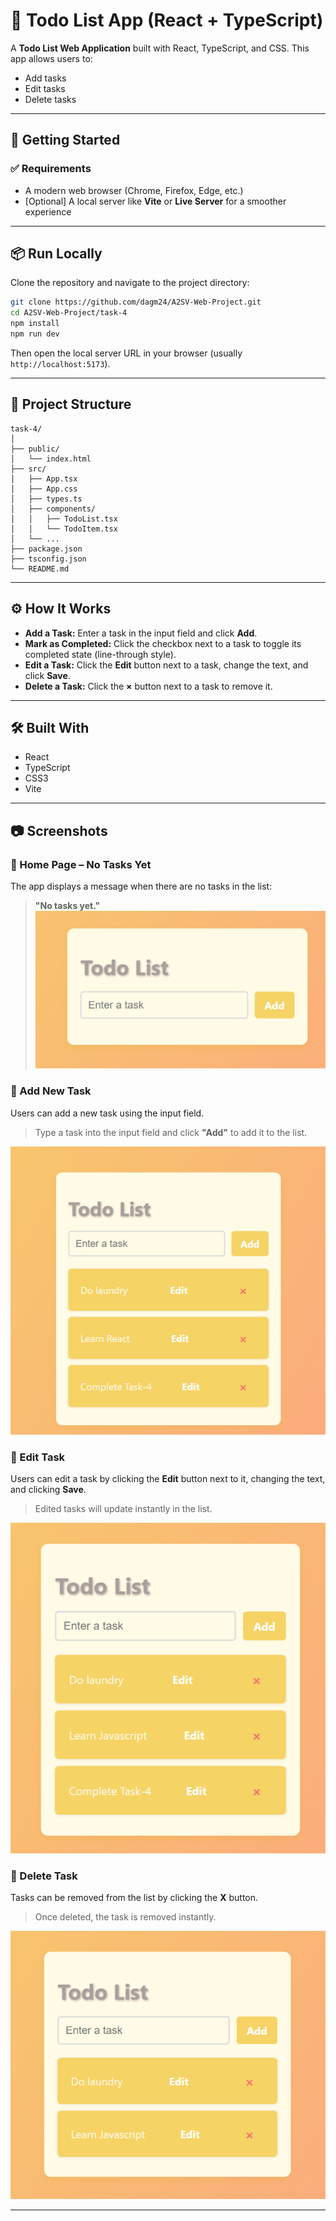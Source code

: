 # 📝 Todo List App (React + TypeScript)

A **Todo List Web Application** built with React, TypeScript, and CSS. This app allows users to:

- Add tasks
- Edit tasks
- Delete tasks

---

## 🚀 Getting Started

### ✅ Requirements
- A modern web browser (Chrome, Firefox, Edge, etc.)
- [Optional] A local server like **Vite** or **Live Server** for a smoother experience

---

## 📦 Run Locally

Clone the repository and navigate to the project directory:

```bash
git clone https://github.com/dagm24/A2SV-Web-Project.git
cd A2SV-Web-Project/task-4
npm install
npm run dev
```

Then open the local server URL in your browser (usually `http://localhost:5173`).

---

## 📁 Project Structure

```
task-4/
│
├── public/
│   └── index.html
├── src/
│   ├── App.tsx
│   ├── App.css
│   ├── types.ts
│   ├── components/
│   │   ├── TodoList.tsx
│   │   └── TodoItem.tsx
│   └── ...
├── package.json
├── tsconfig.json
└── README.md
```

---

## ⚙️ How It Works
- **Add a Task:** Enter a task in the input field and click **Add**.
- **Mark as Completed:** Click the checkbox next to a task to toggle its completed state (line-through style).
- **Edit a Task:** Click the **Edit** button next to a task, change the text, and click **Save**.
- **Delete a Task:** Click the **×** button next to a task to remove it.

---

## 🛠️ Built With
- React
- TypeScript
- CSS3
- Vite

---

## 📷 Screenshots

### 🔹 Home Page – No Tasks Yet

The app displays a message when there are no tasks in the list:

> **"No tasks yet."**
![No Tasks](../task-4/screenshoots/default.png)

### 🔹 Add New Task

Users can add a new task using the input field.

> Type a task into the input field and click **"Add"** to add it to the list.

![Add New Task](../task-4/screenshoots/add-task.png)


### 🔹 Edit Task

Users can edit a task by clicking the **Edit** button next to it, changing the text, and clicking **Save**.

> Edited tasks will update instantly in the list.

![Edit Task](../task-4/screenshoots/edit-task.png)

### 🔹 Delete Task

Tasks can be removed from the list by clicking the **X** button.

> Once deleted, the task is removed instantly.  

![Delete Task](../task-4/screenshoots/delete-task.png)


---


```
